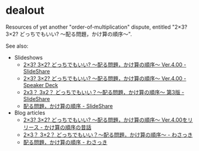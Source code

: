 dealout
=======
Resources of yet another "order-of-multiplication" dispute, entitled "2×3? 3×2? どっちでもいい? ～配る問題，かけ算の順序～".

See also:

- Slideshows
  - [2×3? 3×2? どっちでもいい? ～配る問題，かけ算の順序～ Ver.4.00 - SlideShare](https://www.slideshare.net/takehikom/23-32-123010547/takehikom/23-32-123010547)
  - [2×3? 3×2? どっちでもいい? ～配る問題，かけ算の順序～ Ver.4.00 - Speaker Deck](https://speakerdeck.com/takehikom/2x3-3x2-ver4)
  - [2x3？ 3x2？ どっちでもいい？～配る問題，かけ算の順序～ 第3版 - SlideShare](https://www.slideshare.net/takehikom/2x3-3x2/)
  - [配る問題，かけ算の順序 - SlideShare](https://www.slideshare.net/takehikom/ss-45239765)
- Blog articles
  - [2×3? 3×2? どっちでもいい? ～配る問題，かけ算の順序～ Ver.4.00をリリース - かけ算の順序の昔話](http://takexikom.hatenadiary.jp/entry/2018/11/15/230032)
  - [2×3？ 3×2？ どっちでもいい？～配る問題，かけ算の順序～ - わさっき](http://d.hatena.ne.jp/takehikom/20161126/1480122854)
  - [配る問題，かけ算の順序 - わさっき](http://d.hatena.ne.jp/takehikom/20150228/1425073124)
